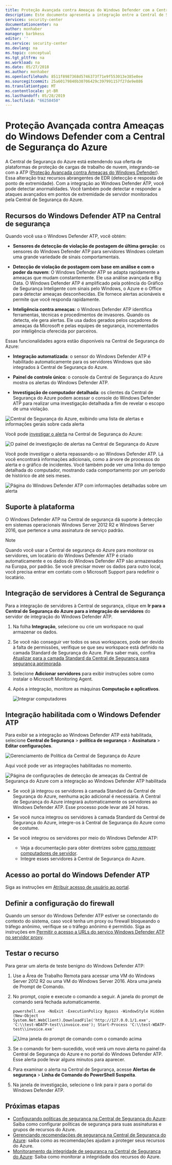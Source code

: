 ```yaml
---
title: Proteção Avançada contra Ameaças do Windows Defender com a Central de Segurança do Azure
description: Este documento apresenta a integração entre a Central de Segurança do Azure e a Proteção Avançada contra Ameaças do Windows Defender.
services: security-center
documentationcenter: na
author: monhaber
manager: barbkess
editor: ''
ms.service: security-center
ms.devlang: na
ms.topic: conceptual
ms.tgt_pltfrm: na
ms.workload: na
ms.date: 05/27/2018
ms.author: monhaber
ms.openlocfilehash: 8511f8987368d5746373f71e9f553013e385e0ee
ms.sourcegitcommit: 25a60179840b30706429c397991157f27de9e886
ms.translationtype: MT
ms.contentlocale: pt-BR
ms.lasthandoff: 05/28/2019
ms.locfileid: "66258450"
---
```

# <a name="windows-defender-advanced-threat-protection-with-azure-security-center"></a>Proteção Avançada contra Ameaças do Windows Defender com a Central de Segurança do Azure

A Central de Segurança do Azure está estendendo sua oferta de plataformas de proteção de cargas de trabalho de nuvem, integrando-se com a ATP ([Proteção Avançada contra Ameaças do Windows Defender](https://www.microsoft.com/en-us/WindowsForBusiness/windows-atp)).
Essa alteração traz recursos abrangentes de EDR (detecção e resposta de ponto de extremidade). Com a integração ao Windows Defender ATP, você pode detectar anormalidades. Você também pode detectar e responder a ataques avançados em pontos de extremidade de servidor monitorados pela Central de Segurança do Azure.

## <a name="windows-defender-atp-features-in-security-center"></a>Recursos do Windows Defender ATP na Central de segurança

Quando você usa o Windows Defender ATP, você obtém:

- **Sensores de detecção de violação de postagem de última geração**: os sensores do Windows Defender ATP para servidores Windows coletam uma grande variedade de sinais comportamentais.

- **Detecção de violação de postagem com base em análise e com o poder da nuvem**: O Windows Defender ATP se adapta rapidamente a ameaças que mudam constantemente. Ele usa análise avançada e Big Data. O Windows Defender ATP é amplificado pela potência do Gráfico de Segurança Inteligente com sinais pelo Windows, o Azure e o Office para detectar ameaças desconhecidas. Ele fornece alertas acionáveis e permite que você responda rapidamente.

- **Inteligência contra ameaças**: o Windows Defender ATP identifica ferramentas, técnicas e procedimentos de invasores. Quando os detecta, ele gera alertas. Ele usa dados gerados pelos caçadores de ameaças da Microsoft e pelas equipes de segurança, incrementados por inteligência oferecida por parceiros.

Essas funcionalidades agora estão disponíveis na Central de Segurança do Azure:

- **Integração automatizada**: o sensor do Windows Defender ATP é habilitado automaticamente para os servidores Windows que são integrados à Central de Segurança do Azure.

- **Painel de controle único**: o console da Central de Segurança do Azure mostra os alertas do Windows Defender ATP.

- **Investigação de computador detalhada**: os clientes da Central de Segurança do Azure podem acessar o console do Windows Defender ATP para realizar uma investigação detalhada a fim de revelar o escopo de uma violação.

![Central de Segurança do Azure, exibindo uma lista de alertas e informações gerais sobre cada alerta](media/security-center-wdatp/image1.png)

Você pode [investigar o alerta](security-center-investigation.md) na Central de Segurança do Azure:

![O painel de investigação de alertas na Central de Segurança do Azure](media/security-center-wdatp/image2.png)

Você pode investigar o alerta repassando-o ao Windows Defender ATP. Lá você encontrará informações adicionais, como a árvore de processos do alerta e o gráfico de incidentes. Você também pode ver uma linha do tempo detalhada do computador, mostrando cada comportamento por um período de histórico de até seis meses.

![Página do Windows Defender ATP com informações detalhadas sobre um alerta](media/security-center-wdatp/image3.png)

## <a name="platform-support"></a>Suporte à plataforma

O Windows Defender ATP na Central de segurança dá suporte à detecção em sistemas operacionais Windows Server 2012 R2 e Windows Server 2016, que pertence a uma assinatura de serviço padrão.

> [!NOTE]
> Quando você usar a Central de segurança do Azure para monitorar os servidores, um locatário do Windows Defender ATP é criado automaticamente e os dados do Windows Defender ATP são armazenados na Europa, por padrão. Se você precisar mover os dados para outro local, você precisa entrar em contato com o Microsoft Support para redefinir o locatário.

## <a name="onboarding-servers-to-security-center"></a>Integração de servidores à Central de Segurança 

Para a integração de servidores à Central de segurança, clique em **Ir para a Central de Segurança do Azure para a integração de servidores** do servidor de integração do Windows Defender ATP.

1. Na folha **Integração**, selecione ou crie um workspace no qual armazenar os dados. <br>
2. Se você não conseguir ver todos os seus workspaces, pode ser devido à falta de permissões, verifique se que seu workspace está definido na camada Standard de Segurança do Azure. Para saber mais, confira [Atualizar para a camada Standard da Central de Segurança para segurança aprimorada](security-center-pricing.md).
    
3. Selecione **Adicionar servidores** para exibir instruções sobre como instalar o Microsoft Monitoring Agent. 

4. Após a integração, monitore as máquinas **Computação e aplicativos**.

   ![Integrar computadores](media/security-center-wdatp/onboard-computers.png)

## <a name="enable-windows-defender-atp-integration"></a>Integração habilitada com o Windows Defender ATP

Para exibir se a integração ao Windows Defender ATP está habilitada, selecione **Central de Segurança** > **política de segurança** > **Assinatura** > **Editar configurações**.

  ![Gerenciamento de Política da Central de Segurança do Azure](media/security-center-wdatp/policy-management.png)

Aqui você pode ver as integrações habilitadas no momento.

  ![Página de configurações de detecção de ameaças da Central de Segurança do Azure com a integração ao Windows Defender ATP habilitada](media/security-center-wdatp/enable-integrations.png)

- Se você já integrou os servidores à camada Standard da Central de Segurança do Azure, nenhuma ação adicional é necessária. A Central de Segurança do Azure integrará automaticamente os servidores ao Windows Defender ATP. Esse processo pode levar até 24 horas.

- Se você nunca integrou os servidores à camada Standard da Central de Segurança do Azure, integre-os à Central de Segurança do Azure como de costume.

- Se você integrou os servidores por meio do Windows Defender ATP:
  - Veja a documentação para obter diretrizes sobre [como remover computadores de servidor](https://go.microsoft.com/fwlink/p/?linkid=852906).
  - Integre esses servidores à Central de Segurança do Azure.

## <a name="access-to-the-windows-defender-atp-portal"></a>Acesso ao portal do Windows Defender ATP

Siga as instruções em [Atribuir acesso de usuário ao portal](https://docs.microsoft.com/windows/security/threat-protection/windows-defender-atp/assign-portal-access-windows-defender-advanced-threat-protection).

## <a name="set-the-firewall-configuration"></a>Definir a configuração do firewall

Quando um sensor do Windows Defender ATP estiver se conectando do contexto do sistema, caso você tenha um proxy ou firewall bloqueando o tráfego anônimo, verifique se o tráfego anônimo é permitido. Siga as instruções em [Permitir o acesso a URLs do serviço Windows Defender ATP no servidor proxy](https://docs.microsoft.com/windows/security/threat-protection/windows-defender-atp/configure-proxy-internet-windows-defender-advanced-threat-protection#enable-access-to-windows-defender-atp-service-urls-in-the-proxy-server).

## <a name="test-the-feature"></a>Testar o recurso

Para gerar um alerta de teste benigno do Windows Defender ATP:

1. Use a Área de Trabalho Remota para acessar uma VM do Windows Server 2012 R2 ou uma VM do Windows Server 2016.  Abra uma janela de Prompt de Comando.

2. No prompt, copie e execute o comando a seguir. A janela do prompt de comando será fechada automaticamente.

    ```
    powershell.exe -NoExit -ExecutionPolicy Bypass -WindowStyle Hidden (New-Object System.Net.WebClient).DownloadFile('http://127.0.0.1/1.exe', 'C:\\test-WDATP-test\\invoice.exe'); Start-Process 'C:\\test-WDATP-test\\invoice.exe'
    ```

   ![Uma janela do prompt de comando com o comando acima](media/security-center-wdatp/image4.jpeg)

3. Se o comando for bem-sucedido, você verá um novo alerta no painel da Central de Segurança do Azure e no portal do Windows Defender ATP. Esse alerta pode levar alguns minutos para aparecer.

4. Para examinar o alerta na Central de Segurança, acesse **Alertas de segurança** >  **Linha de Comando do PowerShell Suspeita**.

5. Na janela de investigação, selecione o link para ir para o portal do Windows Defender ATP.

## <a name="next-steps"></a>Próximas etapas

- [Configurando políticas de segurança na Central de Segurança do Azure](tutorial-security-policy.md): Saiba como configurar políticas de segurança para suas assinaturas e grupos de recursos do Azure.
- [Gerenciando recomendações de segurança na Central de Segurança do Azure](security-center-recommendations.md): saiba como as recomendações ajudam a proteger seus recursos do Azure.
- [Monitoramento da integridade de segurança na Central de Segurança do Azure](security-center-monitoring.md): Saiba como monitorar a integridade dos recursos do Azure.
